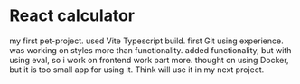 # React calculator
my first pet-project. 
used Vite Typescript build.
first Git using experience. was working on styles more than functionality.
added functionality, but with using eval, so i work on frontend work part more.
thought on using Docker, but it is too small app for using it. Think will use it in my next project.
